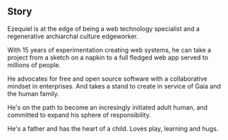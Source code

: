 ## Story

Ezequiel is at the edge of being a web technology specialist and a regenerative archiarchal culture edgeworker.

With 15 years of experimentation creating web systems, he can take a project from a sketch on a
napkin to a full fledged web app served to millions of people.

He advocates for free and open source software with a collaborative mindset in enterprises. And takes a stand to create in service of Gaia and the human family.

He's on the path to become an incresingly initiated adult human, and committed to expand his sphere of responsibility.

He's a father and has the heart of a child. Loves play, learning and hugs.